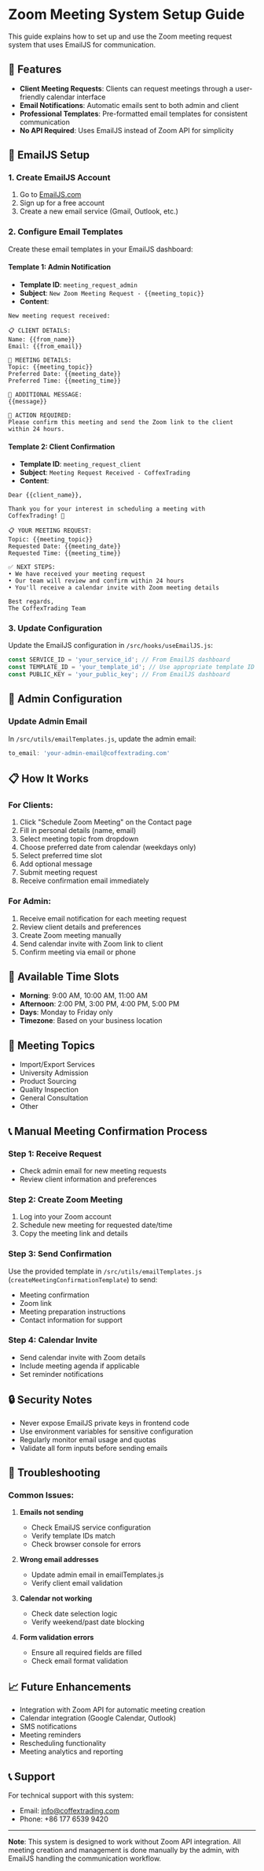 # Zoom Meeting System Setup Guide

This guide explains how to set up and use the Zoom meeting request system that uses EmailJS for communication.

## 🚀 Features

- **Client Meeting Requests**: Clients can request meetings through a user-friendly calendar interface
- **Email Notifications**: Automatic emails sent to both admin and client
- **Professional Templates**: Pre-formatted email templates for consistent communication
- **No API Required**: Uses EmailJS instead of Zoom API for simplicity

## 📧 EmailJS Setup

### 1. Create EmailJS Account
1. Go to [EmailJS.com](https://www.emailjs.com/)
2. Sign up for a free account
3. Create a new email service (Gmail, Outlook, etc.)

### 2. Configure Email Templates

Create these email templates in your EmailJS dashboard:

#### Template 1: Admin Notification
- **Template ID**: `meeting_request_admin`
- **Subject**: `New Zoom Meeting Request - {{meeting_topic}}`
- **Content**:
```
New meeting request received:

📋 CLIENT DETAILS:
Name: {{from_name}}
Email: {{from_email}}

📅 MEETING DETAILS:
Topic: {{meeting_topic}}
Preferred Date: {{meeting_date}}
Preferred Time: {{meeting_time}}

💬 ADDITIONAL MESSAGE:
{{message}}

🎯 ACTION REQUIRED:
Please confirm this meeting and send the Zoom link to the client within 24 hours.
```

#### Template 2: Client Confirmation
- **Template ID**: `meeting_request_client`
- **Subject**: `Meeting Request Received - CoffexTrading`
- **Content**:
```
Dear {{client_name}},

Thank you for your interest in scheduling a meeting with CoffexTrading! 🎉

📋 YOUR MEETING REQUEST:
Topic: {{meeting_topic}}
Requested Date: {{meeting_date}}
Requested Time: {{meeting_time}}

✅ NEXT STEPS:
• We have received your meeting request
• Our team will review and confirm within 24 hours
• You'll receive a calendar invite with Zoom meeting details

Best regards,
The CoffexTrading Team
```

### 3. Update Configuration

Update the EmailJS configuration in `/src/hooks/useEmailJS.js`:

```javascript
const SERVICE_ID = 'your_service_id'; // From EmailJS dashboard
const TEMPLATE_ID = 'your_template_id'; // Use appropriate template ID
const PUBLIC_KEY = 'your_public_key'; // From EmailJS dashboard
```

## 🔧 Admin Configuration

### Update Admin Email
In `/src/utils/emailTemplates.js`, update the admin email:

```javascript
to_email: 'your-admin-email@coffextrading.com'
```

## 📋 How It Works

### For Clients:
1. Click "Schedule Zoom Meeting" on the Contact page
2. Fill in personal details (name, email)
3. Select meeting topic from dropdown
4. Choose preferred date from calendar (weekdays only)
5. Select preferred time slot
6. Add optional message
7. Submit meeting request
8. Receive confirmation email immediately

### For Admin:
1. Receive email notification for each meeting request
2. Review client details and preferences
3. Create Zoom meeting manually
4. Send calendar invite with Zoom link to client
5. Confirm meeting via email or phone

## 📅 Available Time Slots

- **Morning**: 9:00 AM, 10:00 AM, 11:00 AM
- **Afternoon**: 2:00 PM, 3:00 PM, 4:00 PM, 5:00 PM
- **Days**: Monday to Friday only
- **Timezone**: Based on your business location

## 🎯 Meeting Topics

- Import/Export Services
- University Admission
- Product Sourcing
- Quality Inspection
- General Consultation
- Other

## 📞 Manual Meeting Confirmation Process

### Step 1: Receive Request
- Check admin email for new meeting requests
- Review client information and preferences

### Step 2: Create Zoom Meeting
1. Log into your Zoom account
2. Schedule new meeting for requested date/time
3. Copy the meeting link and details

### Step 3: Send Confirmation
Use the provided template in `/src/utils/emailTemplates.js` (`createMeetingConfirmationTemplate`) to send:
- Meeting confirmation
- Zoom link
- Meeting preparation instructions
- Contact information for support

### Step 4: Calendar Invite
- Send calendar invite with Zoom details
- Include meeting agenda if applicable
- Set reminder notifications

## 🔒 Security Notes

- Never expose EmailJS private keys in frontend code
- Use environment variables for sensitive configuration
- Regularly monitor email usage and quotas
- Validate all form inputs before sending emails

## 🐛 Troubleshooting

### Common Issues:

1. **Emails not sending**
   - Check EmailJS service configuration
   - Verify template IDs match
   - Check browser console for errors

2. **Wrong email addresses**
   - Update admin email in emailTemplates.js
   - Verify client email validation

3. **Calendar not working**
   - Check date selection logic
   - Verify weekend/past date blocking

4. **Form validation errors**
   - Ensure all required fields are filled
   - Check email format validation

## 📈 Future Enhancements

- Integration with Zoom API for automatic meeting creation
- Calendar integration (Google Calendar, Outlook)
- SMS notifications
- Meeting reminders
- Rescheduling functionality
- Meeting analytics and reporting

## 📞 Support

For technical support with this system:
- Email: info@coffextrading.com
- Phone: +86 177 6539 9420

---

**Note**: This system is designed to work without Zoom API integration. All meeting creation and management is done manually by the admin, with EmailJS handling the communication workflow.